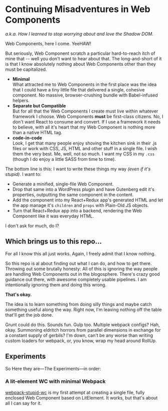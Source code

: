 # Continuing Misadventures in Web Components 
*a.k.a. How I learned to stop worrying about and love the Shadow DOM.*

Web Components, here I come. YeeHAW! 

But seriously, Web Component scratch a particular hard-to-reach itch of mine that -- well you don't 
want to hear about that. The long-and-short of it is that I know absolutely nothing about 
Web Components other than they must be capitalized. 

- **Minimal**<br>What attracted me to Web Components in the first place was the idea
 that I could have a tiny little file that delivered a single, cohesive component. 
 No massive, browser-crushing bundle with Babel-infused helpers.
- **Separate but Compatible**<br>But for all that the Web Components I create must live 
 within whatever framework I choose. Web Components **must** be first-class citizens. No, I 
 don't want React to consume and convert.  If I use a framework it needs to believe, 
 with all it's heart that my Web Component is nothing more than a native HTML tag. 
- **code-in-code**<br>Look, I get that many people enjoy shoving the kitchen sink in their
.js files or work with CSS, JS, HTML and other stuff in a single file. I wish them the very best. 
Me, well, not so much. I want my CSS in my `.css` (though I do enjoy a little SASS from
time to time).

The bottom line is this: I want to write these things my way _(even if it's stupid)_. 
I want to: 

- Generate a minified, single-file Web Component.
- Drop that same into a WordPress plugin and have Gutenberg edit it's properties, 
outputting the same component in the content.
- Add the component into my React+Redux app's generated HTML and let the app manage it's 
`children` and `props` with Plain-Old JS objects. 
- Turn that React+Redux app into a backend, rendering the Web Component like it was everyday HTML.

I don't ask for much, do I?

## Which brings us to this repo...

For all I know this all just works. Again, I freely admit that I know nothing. 

So this repo is al about finding out what I can do, and how to get there. 
Throwing out some brutally honesty: All of this is ignoring the way people are handling 
Web Components out in the blogosphere. There's crazy good guidance out there, with awesome 
completely usable pipelines. I am intentionally ignoring them and doing this wrong.

**That's okay.** 

The idea is to learn something from doing silly things and maybe catch something useful
along the way. Right now, I'm leaving nothing off the table that'll get the job done.
 
Grunt could do this. Sounds fun. Gulp too. Multiple webpack configs? Hah, okay. 
Summoning eldritch horrors from parallel dimensions in exchange for a constant supply 
of gerbils? I'm down, can't be any worse than writing custom loaders for webpack, or, you know,
wrap my head around RollUp. 

## Experiments

So Here they are&mdash;The Experiments&mdash;in order:

### A lit-element WC with minimal Webpack
 [webpack-stupid-wc](https://github.com/aut0poietic/ia-wc-pipleline/tree/master/webpack-stupid-wc) is my first attempt at creating a single file, fully enclosed 
 Web Component based on LitElement. It works, but that's about all I can say for it.

